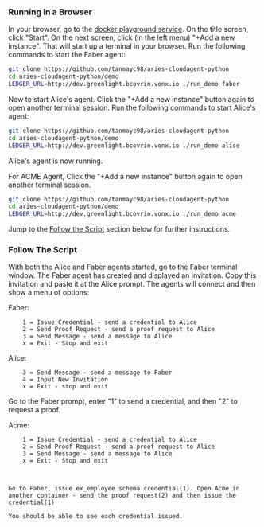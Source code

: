 

### Running in a Browser

In your browser, go to the [docker playground service](https://labs.play-with-docker.com/). On the title screen, click "Start". On the next screen, click (in the left menu) "+Add a new instance".  That will start up a terminal in your browser. Run the following commands to start the Faber agent:

```bash
git clone https://github.com/tanmayc98/aries-cloudagent-python
cd aries-cloudagent-python/demo
LEDGER_URL=http://dev.greenlight.bcovrin.vonx.io ./run_demo faber
```

Now to start Alice's agent. Click the "+Add a new instance" button again to open another terminal session. Run the following commands to start Alice's agent:

```bash
git clone https://github.com/tanmayc98/aries-cloudagent-python
cd aries-cloudagent-python/demo
LEDGER_URL=http://dev.greenlight.bcovrin.vonx.io ./run_demo alice
```

Alice's agent is now running.

For ACME Agent, Click the "+Add a new instance" button again to open another terminal session.
```bash
git clone https://github.com/tanmayc98/aries-cloudagent-python
cd aries-cloudagent-python/demo
LEDGER_URL=http://dev.greenlight.bcovrin.vonx.io ./run_demo acme
```

Jump to the [Follow the Script](#follow-the-script) section below for further instructions.



### Follow The Script

With both the Alice and Faber agents started, go to the Faber terminal window. The Faber agent has created and displayed an invitation. Copy this invitation and paste it at the Alice prompt. The agents will connect and then show a menu of options:

Faber:

```
    1 = Issue Credential - send a credential to Alice
    2 = Send Proof Request - send a proof request to Alice
    3 = Send Message - send a message to Alice
    x = Exit - Stop and exit
```

Alice:

```
    3 = Send Message - send a message to Faber
    4 = Input New Invitation
    x = Exit - stop and exit
```

Go to the Faber prompt, enter "1" to send a credential, and then "2" to request a proof.



Acme:

```
    1 = Issue Credential - send a credential to Alice
    2 = Send Proof Request - send a proof request to Alice
    3 = Send Message - send a message to Alice
    x = Exit - Stop and exit
    
    
    
Go to Faber, issue ex_employee schema credential(1). Open Acme in another container - send the proof request(2) and then issue the credential(1)

You should be able to see each credential issued.


